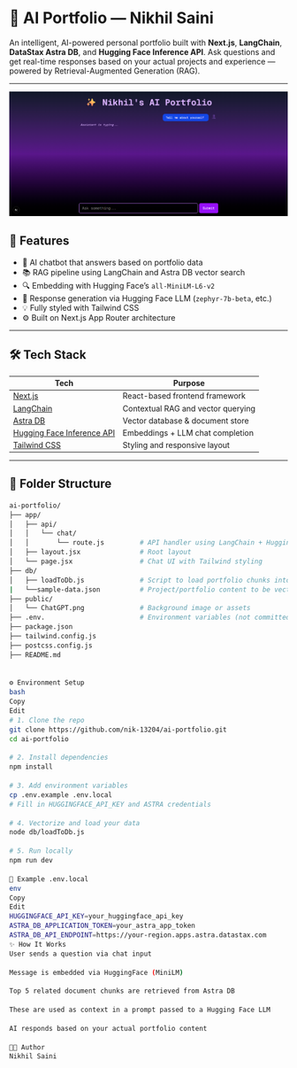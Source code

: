 # 🤖 AI Portfolio — Nikhil Saini

An intelligent, AI-powered personal portfolio built with **Next.js**, **LangChain**, **DataStax Astra DB**, and **Hugging Face Inference API**. Ask questions and get real-time responses based on your actual projects and experience — powered by Retrieval-Augmented Generation (RAG).

---
![alt text](image.png)

## 🚀 Features

- 💬 AI chatbot that answers based on portfolio data
- 📚 RAG pipeline using LangChain and Astra DB vector search
- 🔍 Embedding with Hugging Face’s `all-MiniLM-L6-v2`
- 🧠 Response generation via Hugging Face LLM (`zephyr-7b-beta`, etc.)
- 💡 Fully styled with Tailwind CSS
- ⚙️ Built on Next.js App Router architecture

---

## 🛠️ Tech Stack

| Tech                     | Purpose                                 |
|--------------------------|-----------------------------------------|
| [Next.js](https://nextjs.org/)         | React-based frontend framework        |
| [LangChain](https://www.langchain.com/) | Contextual RAG and vector querying    |
| [Astra DB](https://www.datastax.com/astra)       | Vector database & document store     |
| [Hugging Face Inference API](https://huggingface.co/inference-api) | Embeddings + LLM chat completion     |
| [Tailwind CSS](https://tailwindcss.com/)         | Styling and responsive layout         |

---

## 📁 Folder Structure

```bash
ai-portfolio/
├── app/
│   ├── api/
│   │   └── chat/
│   │       └── route.js         # API handler using LangChain + HuggingFace
│   ├── layout.jsx               # Root layout
│   └── page.jsx                 # Chat UI with Tailwind styling
├── db/
│   ├── loadToDb.js              # Script to load portfolio chunks into Astra DB
|   └──sample-data.json          # Project/portfolio content to be vectorized
├── public/
│   └── ChatGPT.png              # Background image or assets                                
├── .env.                        # Environment variables (not committed)
├── package.json
├── tailwind.config.js
├── postcss.config.js
├── README.md


⚙️ Environment Setup
bash
Copy
Edit
# 1. Clone the repo
git clone https://github.com/nik-13204/ai-portfolio.git
cd ai-portfolio

# 2. Install dependencies
npm install

# 3. Add environment variables
cp .env.example .env.local
# Fill in HUGGINGFACE_API_KEY and ASTRA credentials

# 4. Vectorize and load your data
node db/loadToDb.js

# 5. Run locally
npm run dev

🔐 Example .env.local
env
Copy
Edit
HUGGINGFACE_API_KEY=your_huggingface_api_key
ASTRA_DB_APPLICATION_TOKEN=your_astra_app_token
ASTRA_DB_API_ENDPOINT=https://your-region.apps.astra.datastax.com
✨ How It Works
User sends a question via chat input

Message is embedded via HuggingFace (MiniLM)

Top 5 related document chunks are retrieved from Astra DB

These are used as context in a prompt passed to a Hugging Face LLM

AI responds based on your actual portfolio content

👨‍💻 Author
Nikhil Saini